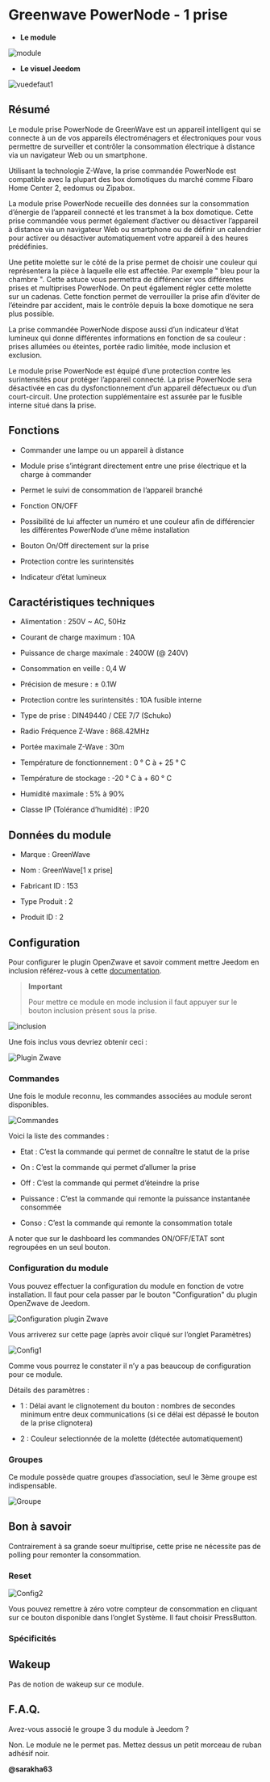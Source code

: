 Greenwave PowerNode - 1 prise
=============================

-   **Le module**

![module](images/greenwave.Powernode1/module.jpg)

-   **Le visuel Jeedom**

![vuedefaut1](images/greenwave.Powernode1/vuedefaut1.jpg)

Résumé
------

Le module prise PowerNode de GreenWave est un appareil intelligent qui
se connecte à un de vos appareils électroménagers et électroniques pour
vous permettre de surveiller et contrôler la consommation électrique à
distance via un navigateur Web ou un smartphone.

Utilisant la technologie Z-Wave, la prise commandée PowerNode est
compatible avec la plupart des box domotiques du marché comme Fibaro
Home Center 2, eedomus ou Zipabox.

La module prise PowerNode recueille des données sur la consommation
d’énergie de l’appareil connecté et les transmet à la box domotique.
Cette prise commandée vous permet également d’activer ou désactiver
l’appareil à distance via un navigateur Web ou smartphone ou de définir
un calendrier pour activer ou désactiver automatiquement votre appareil
à des heures prédéfinies.

Une petite molette sur le côté de la prise permet de choisir une couleur
qui représentera la pièce à laquelle elle est affectée. Par exemple "
bleu pour la chambre ". Cette astuce vous permettra de différencier vos
différentes prises et multiprises PowerNode. On peut également régler
cette molette sur un cadenas. Cette fonction permet de verrouiller la
prise afin d’éviter de l’éteindre par accident, mais le contrôle depuis
la boxe domotique ne sera plus possible.

La prise commandée PowerNode dispose aussi d’un indicateur d’état
lumineux qui donne différentes informations en fonction de sa couleur :
prises allumées ou éteintes, portée radio limitée, mode inclusion et
exclusion.

Le module prise PowerNode est équipé d’une protection contre les
surintensités pour protéger l’appareil connecté. La prise PowerNode sera
désactivée en cas du dysfonctionnement d’un appareil défectueux ou d’un
court-circuit. Une protection supplémentaire est assurée par le fusible
interne situé dans la prise.

Fonctions
---------

-   Commander une lampe ou un appareil à distance

-   Module prise s’intégrant directement entre une prise électrique et
    la charge à commander

-   Permet le suivi de consommation de l’appareil branché

-   Fonction ON/OFF

-   Possibilité de lui affecter un numéro et une couleur afin de
    différencier les différentes PowerNode d’une même installation

-   Bouton On/Off directement sur la prise

-   Protection contre les surintensités

-   Indicateur d’état lumineux

Caractéristiques techniques
---------------------------

-   Alimentation : 250V \~ AC, 50Hz

-   Courant de charge maximum : 10A

-   Puissance de charge maximale : 2400W (@ 240V)

-   Consommation en veille : 0,4 W

-   Précision de mesure : ± 0.1W

-   Protection contre les surintensités : 10A fusible interne

-   Type de prise : DIN49440 / CEE 7/7 (Schuko)

-   Radio Fréquence Z-Wave : 868.42MHz

-   Portée maximale Z-Wave : 30m

-   Température de fonctionnement : 0 ° C à + 25 ° C

-   Température de stockage : -20 ° C à + 60 ° C

-   Humidité maximale : 5% à 90%

-   Classe IP (Tolérance d’humidité) : IP20

Données du module
-----------------

-   Marque : GreenWave

-   Nom : GreenWave\[1 x prise\]

-   Fabricant ID : 153

-   Type Produit : 2

-   Produit ID : 2

Configuration
-------------

Pour configurer le plugin OpenZwave et savoir comment mettre Jeedom en
inclusion référez-vous à cette
[documentation](https://doc.jeedom.com/fr_FR/plugins/automation%20protocol/openzwave/).

> **Important**
>
> Pour mettre ce module en mode inclusion il faut appuyer sur le bouton
> inclusion présent sous la prise.

![inclusion](images/greenwave.Powernode1/inclusion.jpg)

Une fois inclus vous devriez obtenir ceci :

![Plugin Zwave](images/greenwave.Powernode1/information.jpg)

### Commandes

Une fois le module reconnu, les commandes associées au module seront
disponibles.

![Commandes](images/greenwave.Powernode1/commandes.jpg)

Voici la liste des commandes :

-   Etat : C’est la commande qui permet de connaître le statut de la
    prise

-   On : C’est la commande qui permet d’allumer la prise

-   Off : C’est la commande qui permet d’éteindre la prise

-   Puissance : C’est la commande qui remonte la puissance instantanée
    consommée

-   Conso : C’est la commande qui remonte la consommation totale

A noter que sur le dashboard les commandes ON/OFF/ETAT sont regroupées
en un seul bouton.

### Configuration du module

Vous pouvez effectuer la configuration du module en fonction de votre
installation. Il faut pour cela passer par le bouton "Configuration" du
plugin OpenZwave de Jeedom.

![Configuration plugin Zwave](images/plugin/bouton_configuration.jpg)

Vous arriverez sur cette page (après avoir cliqué sur l’onglet
Paramètres)

![Config1](images/greenwave.Powernode1/config1.jpg)

Comme vous pourrez le constater il n’y a pas beaucoup de configuration
pour ce module.

Détails des paramètres :

-   1 : Délai avant le clignotement du bouton : nombres de secondes
    minimum entre deux communications (si ce délai est dépassé le bouton
    de la prise clignotera)

-   2 : Couleur selectionnée de la molette (détectée automatiquement)

### Groupes

Ce module possède quatre groupes d’association, seul le 3ème groupe est
indispensable.

![Groupe](images/greenwave.Powernode1/groupe.jpg)

Bon à savoir
------------

Contrairement à sa grande soeur multiprise, cette prise ne nécessite pas
de polling pour remonter la consommation.

### Reset

![Config2](images/greenwave.Powernode1/config2.jpg)

Vous pouvez remettre à zéro votre compteur de consommation en cliquant
sur ce bouton disponible dans l’onglet Système. Il faut choisir
PressButton.

### Spécificités

Wakeup
------

Pas de notion de wakeup sur ce module.

F.A.Q.
------

Avez-vous associé le groupe 3 du module à Jeedom ?

Non. Le module ne le permet pas. Mettez dessus un petit morceau de ruban
adhésif noir.

**@sarakha63**
